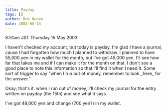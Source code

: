 ```yaml
---
title: Payday
tags: []
author: Rob Nugen
date: 2003-05-15
---
```


<p class=date>8:51am JST Thursday 15 May 2003</p>

<p>I haven't checked my account, but today is payday.  I'm glad I have
a journal, cause I had forgotten how much I planned to withdraw.  I
planned to have 55,000 yen in my wallet for the month, but I've got
45,000 yen.  I'll see how far that takes me and if I can make it for
the month on that.  I don't see a good place to note this information
so that I'll find it when I need it.  Some sort of trigger to say
"when I run out of money, remember to look _here_ for the answer."</p>

<p>Okay; that's it: when I run out of money, I'll check my journal for
the entry written on payday (the 15th) and see what it says.</p>

<p>I've got 48,000 yen and change (700 yen?) in my wallet.</p>
